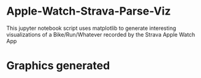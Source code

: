 # Apple-Watch-Strava-Parse-Viz
This jupyter notebook script uses matplotlib to generate interesting visualizations of a Bike/Run/Whatever recorded by the Strava Apple Watch App

# Graphics generated
